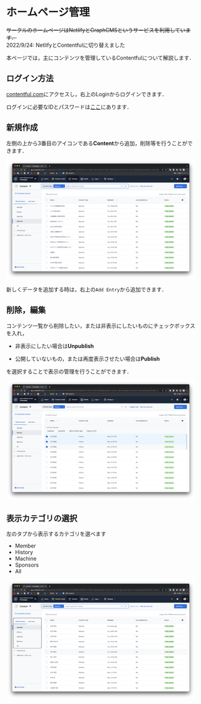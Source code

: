 # ホームページ管理

~~サークルのホームページはNetlifyとGraphCMSというサービスを利用しています．~~  
2022/9/24: NetlifyとContentfulに切り替えました

本ページでは，主にコンテンツを管理しているContentfulについて解説します．

## ログイン方法

[contentful.com](https://www.contentful.com/)にアクセスし，右上のLoginからログインできます．

ログインに必要なIDとパスワードは[ここ](https://github.com/Grandelfino/secrets)にあります．

## 新規作成

左側の上から3番目のアイコンである**Content**から追加，削除等を行うことができます．

![content](pic/content.png)

新しくデータを追加する時は，右上の`Add Entry`から追加できます．

## 削除，編集

コンテンツ一覧から削除したい，または非表示にしたいものにチェックボックスを入れ，

- 非表示にしたい場合は**Unpublish**

- 公開していないもの，または再度表示させたい場合は**Publish**

を選択することで表示の管理を行うことができます．

![select](pic/select.png)

## 表示カテゴリの選択

左のタブから表示するカテゴリを選べます

- Member
- History
- Machine
- Sponsors
- All

![category](pic/category.png)

